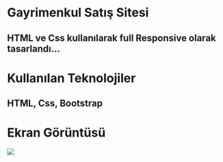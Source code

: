 <h1>Gayrimenkul Satış Sitesi  </h1>

<h2>HTML ve Css kullanılarak full Responsive olarak tasarlandı...  </h2>

<h1>Kullanılan Teknolojiler </h1>

<h2>HTML, Css, Bootstrap  </h2>

<h1>Ekran Görüntüsü </h1>



![](golden.gif)
